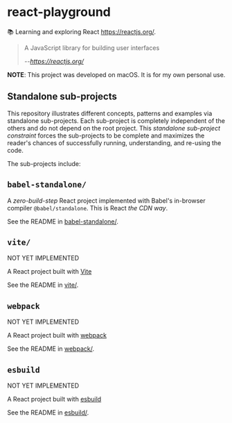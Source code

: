 # react-playground

📚 Learning and exploring React <https://reactjs.org/>.

> A JavaScript library for building user interfaces
> 
> --<cite>https://reactjs.org/</cite>

**NOTE**: This project was developed on macOS. It is for my own personal use.

## Standalone sub-projects

This repository illustrates different concepts, patterns and examples via standalone sub-projects. Each sub-project is
completely independent of the others and do not depend on the root project. This _standalone sub-project constraint_
forces the sub-projects to be complete and maximizes the reader's chances of successfully running, understanding, and
re-using the code.

The sub-projects include:

## `babel-standalone/`

A *zero-build-step* React project implemented with Babel's in-browser compiler `@babel/standalone`. This is React *the CDN way*.

See the README in [babel-standalone/](babel-standalone/).

## `vite/`

NOT YET IMPLEMENTED

A React project built with [Vite](https://vitejs.dev/)

See the README in [vite/](vite/).

## `webpack`

NOT YET IMPLEMENTED

A React project built with [webpack](https://webpack.js.org/)

See the README in [webpack/](webpack/).

## `esbuild`

NOT YET IMPLEMENTED

A React project built with [esbuild](https://esbuild.github.io/)

See the README in [esbuild/](esbuild/).
